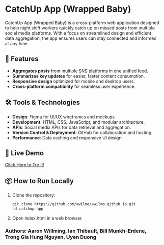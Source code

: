 # CatchUp App (Wrapped Baby)

CatchUp App (Wrapped Baby) is a cross-platform web application designed to help night shift workers quickly catch up on missed posts from multiple social media platforms. With a focus on streamlined design and efficient data aggregation, the app ensures users can stay connected and informed at any time.

## 🌟 Features
- **Aggregates posts** from multiple SNS platforms in one unified feed.
- **Summarizes key updates** for easier, faster content consumption.
- **Responsive design** optimized for mobile and desktop users.
- **Cross-platform compatibility** for seamless user experience.

## 🛠️ Tools & Technologies
- **Design**: Figma for UI/UX wireframes and mockups.
- **Development**: HTML, CSS, JavaScript, and modular architecture.
- **APIs**: Social media APIs for data retrieval and aggregation.
- **Version Control & Deployment**: GitHub for collaboration and hosting.
- **Performance**: Data caching and responsive UI design.

## 🚀 Live Demo
[Click Here to Try It!](https://awilmo.github.io/html/social_media/wrapped_Baby.html)

## 📦 How to Run Locally
1. Clone the repository:
   ```bash
   git clone https://github.com/awilmo/awilmo.github.io.git
   cd catchup-app
2. Open index.html in a web browser.




### Authors: Aaron Willming, Ian Thibault, Bill Munkh-Erdene, Trong Gia Hung Nguyen, Uyen Duong 
